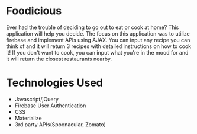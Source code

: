 # Foodicious

Ever had the trouble of deciding to go out to eat or cook at home? This application will help you decide.
The focus on this application was to utilize firebase and implement APIs using AJAX.
You can input any recipe you can think of and it will return 3 recipes with detailed instructions on how to cook it!
If you don't want to cook, you can input what you're in the mood for and it will return the closest restaurants nearby.

# Technologies Used
- Javascript/jQuery
- Firebase User Authentication
- CSS
- Materialize 
- 3rd party APIs(Spoonacular, Zomato)
